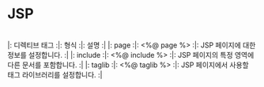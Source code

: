 # JSP
<br>
|: 디렉티브 태그 :|: 형식 :|: 설명 :|
|: page :|: <%@ page %> :|: JSP 페이지에 대한 정보를 설정합니다. :|
|: include :|: <%@ include %> :|: JSP 페이지의 특정 영역에 다른 문서를 포함합니다. :|
|: taglib :|: <%@ taglib %> :|: JSP 페이지에서 사용할 태그 라이브러리를 설정합니다. :|
<br>
